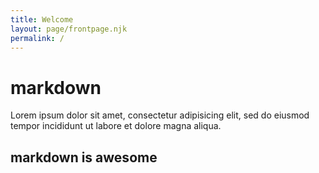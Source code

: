 ```yaml
---
title: Welcome
layout: page/frontpage.njk
permalink: /
---
```


# markdown
Lorem ipsum dolor sit amet, consectetur adipisicing elit, sed do eiusmod tempor incididunt ut labore et dolore magna aliqua.

## markdown is awesome

